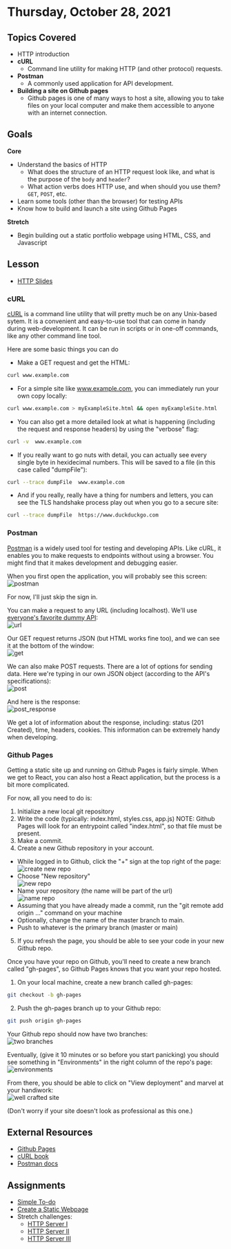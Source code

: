 # Thursday, October 28, 2021

## Topics Covered
- HTTP introduction
- **cURL**
  - Command line utility for making HTTP (and other protocol) requests.
- **Postman**
  - A commonly used application for API development.
- **Building a site on Github pages**
  - Github pages is one of many ways to host a site, allowing you to take files on your local computer and make them accessible to anyone with an internet connection.

## Goals
**Core**
- Understand the basics of HTTP
  - What does the structure of an HTTP request look like, and what is the purpose of the `body` and `header`?
  - What action verbs does HTTP use, and when should you use them? `GET`, `POST`, etc.
- Learn some tools (other than the browser) for testing APIs
- Know how to build and launch a site using Github Pages

**Stretch**
- Begin building out a static portfolio webpage using HTML, CSS, and Javascript

## Lesson
- [HTTP Slides](https://docs.google.com/presentation/d/18XgB39IqvBFXfJYKQdc5j2ZzlZBeOH_enugni6b__Cs/edit?usp=sharing)

### cURL
[cURL](https://curl.se/book.html) is a command line utility that will pretty much be on any Unix-based sytem.  It is a convenient and easy-to-use tool that can come in handy during web-development.  It can be run in scripts or in one-off commands, like any other command line tool.

Here are some basic things you can do
- Make a GET request and get the HTML:
```bash
curl www.example.com
```
- For a simple site like www.example.com, you can immediately run your own copy locally:
```bash
curl www.example.com > myExampleSite.html && open myExampleSite.html
```
- You can also get a more detailed look at what is happening (including the request and response headers) by using the "verbose" flag:
```bash
curl -v  www.example.com
```
- If you really want to go nuts with detail, you can actually see every single byte in hexidecimal numbers.  This will be saved to a file (in this case called "dumpFile"):
```bash
curl --trace dumpFile  www.example.com
```
- And if you really, really have a thing for numbers and letters, you can see the TLS handshake process play out when you go to a secure site:
```bash
curl --trace dumpFile  https://www.duckduckgo.com
```

### Postman
[Postman](https://www.postman.com/downloads/) is a widely used tool for testing and developing APIs.  Like cURL, it enables you to make requests to endpoints without using a browser.  You might find that it makes development and debugging easier.

When you first open the application, you will probably see this screen:<br/>
![postman](../page-resources/postman.png)

For now, I'll just skip the sign in.  

You can make a request to any URL (including localhost).  We'll use [everyone's favorite dummy API](https://jsonplaceholder.typicode.com):<br/>
![url](../page-resources/url.png)

Our GET request returns JSON (but HTML works fine too), and we can see it at the bottom of the window:<br/>
![get](../page-resources/get.png)

We can also make POST requests.  There are a lot of options for sending data.  Here we're typing in our own JSON object (according to the API's specifications):<br/>
![post](../page-resources/post.png)

And here is the response:<br/>
![post_response](../page-resources/post_response.png)

We get a lot of information about the response, including: status (201 Created), time, headers, cookies.  This information can be extremely handy when developing.

### Github Pages
Getting a static site up and running on Github Pages is fairly simple.  When we get to React, you can also host a React application, but the process is a bit more complicated.

For now, all you need to do is:
1. Initialize a new local git repository
2. Write the code (typically: index.html, styles.css, app.js)
NOTE: Github Pages will look for an entrypoint called "index.html", so that file must be present.
3. Make a commit.
4. Create a new Github repository in your account.
  - While logged in to Github, click the "+" sign at the top right of the page:<br/>
![create new repo](../page-resources/create_new.png)
  - Choose "New repository"<br/>
![new repo](../page-resources/new_repo.png)
  - Name your repository (the name will be part of the url)<br/>
![name repo](../page-resources/name-repo.png)
  - Assuming that you have already made a commit, run the "git remote add origin ..." command on your machine
  - Optionally, change the name of the master branch to main.
  - Push to whatever is the primary branch (master or main)
5. If you refresh the page, you should be able to see your code in your new Github repo.

Once you have your repo on Github, you'll need to create a new branch called "gh-pages", so Github Pages knows that you want your repo hosted.

1. On your local machine, create a new branch called gh-pages: 
```bash
git checkout -b gh-pages
```
2. Push the gh-pages branch up to your Github repo:
```bash
git push origin gh-pages
```
Your Github repo should now have two branches:<br/>
![two branches](../page-resources/two_branches.png)

Eventually, (give it 10 minutes or so before you start panicking) you should see something in "Environments" in the right column of the repo's page:<br/>
![environments](../page-resources/environments.png)

From there, you should be able to click on "View deployment" and marvel at your handiwork:<br/>
![well crafted site](../page-resources/well_crafted.png)

(Don't worry if your site doesn't look as professional as this one.)

## External Resources
- [Github Pages](https://pages.github.com/)
- [cURL book](https://everything.curl.dev/)
- [Postman docs](https://learning.postman.com/docs/getting-started/sending-the-first-request/)

## Assignments
- [Simple To-do](https://github.com/papaplatoon/html-simple-to-do)  
- [Create a Static Webpage](https://github.com/papaplatoon/html-static-webpage)
- Stretch challenges:
  - [HTTP Server I](https://github.com/papaplatoon/http-server-i)
  - [HTTP Server II](https://github.com/papaplatoon/http-server-ii)
  - [HTTP Server III](https://github.com/papaplatoon/http-server-iii)


